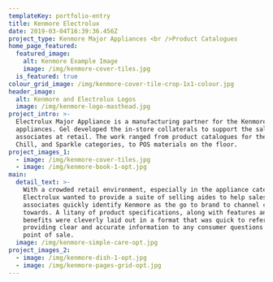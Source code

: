 ```yaml
---
templateKey: portfolio-entry
title: Kenmore Electrolux
date: 2019-03-04T16:39:36.456Z
project_type: Kenmore Major Appliances <br />Product Catalogues
home_page_featured:
  featured_image:
    alt: Kenmore Example Image
    image: /img/kenmore-cover-tiles.jpg
  is_featured: true
colour_grid_image: /img/kenmore-cover-tile-crop-1x1-colour.jpg
header_image:
  alt: Kenmore and Electrolux Logos
  image: /img/kenmore-logo-masthead.jpg
project_intro: >-
  Electrolux Major Appliance is a manufacturing partner for the Kenmore brand of
  appliances. Gel developed the in-store collaterals to support the sales
  associates at retail. The work ranged from product catalogues for the Cook,
  Chill, and Sparkle categories, to POS materials on the floor.
project_images_1:
  - image: /img/kenmore-cover-tiles.jpg
  - image: /img/kenmore-book-1-opt.jpg
main:
  detail_text: >-
    With a crowded retail environment, especially in the appliance categories,
    Electrolux wanted to provide a suite of selling aides to help sales
    associates quickly identify Kenmore as the go to brand to channel consumers
    towards. A litany of product specifications, along with features and
    benefits were cleverly laid out in a format that was quick to reference,
    providing clear and accurate information to any consumer questions at the
    point of sale.
  image: /img/kenmore-simple-care-opt.jpg
project_images_2:
  - image: /img/kenmore-dish-1-opt.jpg
  - image: /img/kenmore-pages-grid-opt.jpg
---
```


